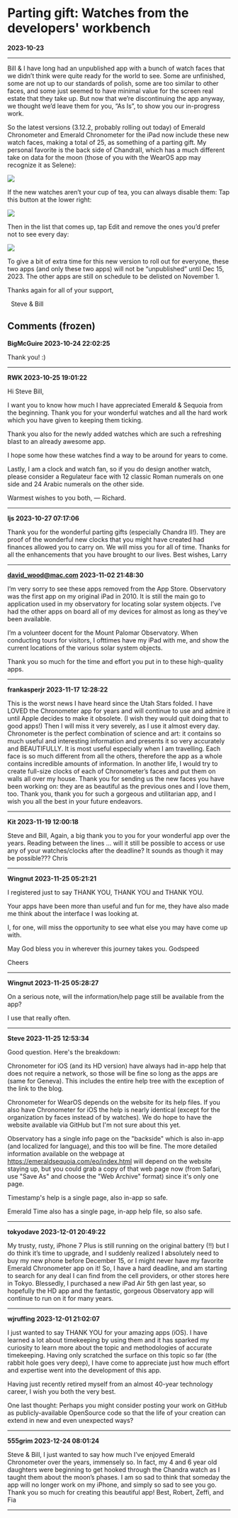 # Parting gift: Watches from the developers' workbench
**2023-10-23**

---

Bill & I have long had an unpublished app with a bunch of watch faces that we didn’t think were quite ready for the world to see. Some are unfinished, some are not up to our standards of polish, some are too similar to other faces, and some just seemed to have minimal value for the screen real estate that they take up. But now that we’re discontinuing the app anyway, we thought we’d leave them for you, “As Is”, to show you our in-progress work.

So the latest versions (3.12.2, probably rolling out today) of Emerald Chronometer and Emerald Chronometer for the iPad now include these new watch faces, making a total of 25, as something of a parting gift. My personal favorite is the back side of ChandraII, which has a much different take on data for the moon (those of you with the WearOS app may recognize it as Selene):

[![](images/Selene-I-interactive.png)](https://emeraldsequoia.com/esblog/wp-content/uploads/2023/10/Selene-I-interactive.png)

If the new watches aren’t your cup of tea, you can always disable them: Tap this button at the lower right:

[![](images/The-i-button.png)](https://emeraldsequoia.com/esblog/wp-content/uploads/2023/10/The-i-button.png)

Then in the list that comes up, tap Edit and remove the ones you’d prefer not to see every day:

[![](images/IMG_8646.png)](https://emeraldsequoia.com/esblog/wp-content/uploads/2023/10/IMG_8646.png)

To give a bit of extra time for this new version to roll out for everyone, these two apps (and only these two apps) will not be “unpublished” until Dec 15, 2023. The other apps are still on schedule to be delisted on November 1.

Thanks again for all of your support,

  Steve & Bill

## Comments (frozen)

**BigMcGuire 2023-10-24 22:02:25**

Thank you! :)

---

**RWK 2023-10-25 19:01:22**

Hi Steve Bill,

I want you to know how much I have appreciated Emerald & Sequoia from the beginning. Thank you for your wonderful watches and all the hard work which you have given to keeping them ticking.

Thank you also for the newly added watches which are such a refreshing blast to an already awesome app.

I hope some how these watches find a way to be around for years to come.

Lastly, I am a clock and watch fan, so if you do design another watch, please consider a Regulateur face with 12 classic Roman numerals on one side and 24 Arabic numerals on the other side.

Warmest wishes to you both, — Richard.

---

**ljs 2023-10-27 07:17:06**

Thank you for the wonderful parting gifts (especially Chandra II!). They are proof of the wonderful new clocks that you might have created had finances allowed you to carry on. We will miss you for all of time. Thanks for all the enhancements that you have brought to our lives. Best wishes, Larry

---

**david_wood@mac.com 2023-11-02 21:48:30**

I’m very sorry to see these apps removed from the App Store. Observatory was the first app on my original iPad in 2010. It is still the main go to application used in my observatory for locating solar system objects. I’ve had the other apps on board all of my devices for almost as long as they’ve been available.

I’m a volunteer docent for the Mount Palomar Observatory. When conducting tours for visitors, I ofttimes have my iPad with me, and show the current locations of the various solar system objects.

Thank you so much for the time and effort you put in to these high-quality apps.

---

**frankasperjr 2023-11-17 12:28:22**

This is the worst news I have heard since the Utah Stars folded. I have LOVED the Chronometer app for years and will continue to use and admire it until Apple decides to make it obsolete. (I wish they would quit doing that to good apps!) Then I will miss it very severely, as I use it almost every day. Chronometer is the perfect combination of science and art: it contains so much useful and interesting information and presents it so very accurately and BEAUTIFULLY. It is most useful especially when I am travelling. Each face is so much different from all the others, therefore the app as a whole contains incredible amounts of information. In another life, I would try to create full-size clocks of each of Chronometer’s faces and put them on walls all over my house. Thank you for sending us the new faces you have been working on: they are as beautiful as the previous ones and I love them, too. Thank you, thank you for such a gorgeous and utilitarian app, and I wish you all the best in your future endeavors.

---

**Kit 2023-11-19 12:00:18**

Steve and Bill, Again, a big thank you to you for your wonderful app over the years. Reading between the lines … will it still be possible to access or use any of your watches/clocks after the deadline? It sounds as though it may be possible??? Chris

---

**Wingnut 2023-11-25 05:21:21**

I registered just to say THANK YOU, THANK YOU and THANK YOU.

Your apps have been more than useful and fun for me, they have also made me think about the interface I was looking at.

I, for one, will miss the opportunity to see what else you may have come up with.

May God bless you in wherever this journey takes you. Godspeed

Cheers

---

**Wingnut 2023-11-25 05:28:27**

On a serious note, will the information/help page still be available from the app?

I use that really often.

---

**Steve 2023-11-25 12:53:34**

Good question. Here's the breakdown:

Chronometer for iOS (and its HD version) have always had in-app help that does not require a network, so those will be fine so long as the apps are (same for Geneva). This includes the entire help tree with the exception of the link to the blog.

Chronometer for WearOS depends on the website for its help files. If you also have Chronometer for iOS the help is nearly identical (except for the organization by faces instead of by watches). We do hope to have the website available via GitHub but I'm not sure about this yet.

Observatory has a single info page on the "backside" which is also in-app (and localized for language), and this too will be fine. The more detailed information available on the webpage at https://emeraldsequoia.com/eo/index.html will depend on the website staying up, but you could grab a copy of that web page now (from Safari, use "Save As" and choose the "Web Archive" format) since it's only one page.

Timestamp's help is a single page, also in-app so safe.

Emerald Time also has a single page, in-app help file, so also safe.

---

**tokyodave 2023-12-01 20:49:22**

My trusty, rusty, iPhone 7 Plus is still running on the original battery (!!) but I do think it’s time to upgrade, and I suddenly realized I absolutely need to buy my new phone before December 15, or I might never have my favorite Emerald Chronometer app on it! So, I have a hard deadline, and am starting to search for any deal I can find from the cell providers, or other stores here in Tokyo. Blessedly, I purchased a new iPad Air 5th gen last year, so hopefully the HD app and the fantastic, gorgeous Observatory app will continue to run on it for many years.

---

**wjruffing 2023-12-01 21:02:07**

I just wanted to say THANK YOU for your amazing apps (iOS). I have learned a lot about timekeeping by using them and it has sparked my curiosity to learn more about the topic and methodologies of accurate timekeeping. Having only scratched the surface on this topic so far (the rabbit hole goes very deep), I have come to appreciate just how much effort and expertise went into the development of this app.

Having just recently retired myself from an almost 40-year technology career, I wish you both the very best.

One last thought: Perhaps you might consider posting your work on GitHub as publicly-available OpenSource code so that the life of your creation can extend in new and even unexpected ways?

---

**555grim 2023-12-24 08:01:24**

Steve & Bill, I just wanted to say how much I’ve enjoyed Emerald Chronometer over the years, immensely so. In fact, my 4 and 6 year old daughters were beginning to get hooked through the Chandra watch as I taught them about the moon’s phases. I am so sad to think that someday the app will no longer work on my iPhone, and simply so sad to see you go. Thank you so much for creating this beautiful app! Best, Robert, Zeffi, and Fia

---
